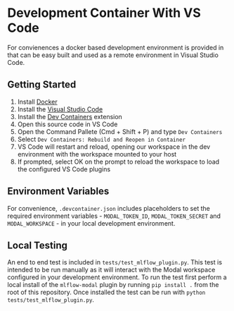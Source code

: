 # Development Container With VS Code

For convienences a docker based development environment is provided in that can be easy built and used as a remote environment in Visual Studio Code.

## Getting Started

1. Install [Docker]
2. Install the [Visual Studio Code]
3. Install the [Dev Containers] extension
4. Open this source code in VS Code
5. Open the Command Pallete (Cmd + Shift + P) and type `Dev Containers` 
6. Select `Dev Containers: Rebuild and Reopen in Container`
7. VS Code will restart and reload, opening our workspace in the dev environment with the workspace mounted to your host
8. If prompted, select OK on the prompt to reload the workspace to load the configured VS Code plugins

[Docker]: https://www.docker.com/
[Visual Studio Code]: https://code.visualstudio.com/
[Dev Containers]: https://marketplace.visualstudio.com/items?itemName=ms-vscode-remote.remote-containers

## Environment Variables

For convenience, `.devcontainer.json` includes placeholders to set the required environment variables - `MODAL_TOKEN_ID`, `MODAL_TOKEN_SECRET` and `MODAL_WORKSPACE` - in your local development environment. 

## Local Testing

An end to end test is included in `tests/test_mlflow_plugin.py`. This test is intended to be run manually as it will interact with the Modal workspace configured in your development environment. To run the test first perform a local install of the `mlflow-modal` plugin by running `pip install .` from the root of this repository. Once installed the test can be run with `python tests/test_mlflow_plugin.py`.
